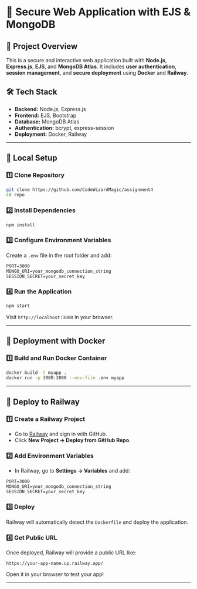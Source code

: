 # 🚀 Secure Web Application with EJS & MongoDB

## 📌 Project Overview
This is a secure and interactive web application built with **Node.js**, **Express.js**, **EJS**, and **MongoDB Atlas**. It includes **user authentication**, **session management**, and **secure deployment** using **Docker** and **Railway**.

## 🛠️ Tech Stack
- **Backend:** Node.js, Express.js
- **Frontend:** EJS, Bootstrap
- **Database:** MongoDB Atlas
- **Authentication:** bcrypt, express-session
- **Deployment:** Docker, Railway

---

## 🚀 Local Setup

### 1️⃣ Clone Repository
```sh
git clone https://github.com/CodeWizardMagic/assignment4
cd repo
```

### 2️⃣ Install Dependencies
```sh
npm install
```

### 3️⃣ Configure Environment Variables
Create a `.env` file in the root folder and add:
```env
PORT=3000
MONGO_URI=your_mongodb_connection_string
SESSION_SECRET=your_secret_key
```

### 4️⃣ Run the Application
```sh
npm start
```
Visit `http://localhost:3000` in your browser.

---

## 🐳 Deployment with Docker

### 1️⃣ Build and Run Docker Container
```sh
docker build -t myapp .
docker run -p 3000:3000 --env-file .env myapp
```

---

## 🚀 Deploy to Railway

### 1️⃣ Create a Railway Project
- Go to [Railway](https://railway.app/) and sign in with GitHub.
- Click **New Project → Deploy from GitHub Repo**.

### 2️⃣ Add Environment Variables
- In Railway, go to **Settings → Variables** and add:
```env
PORT=3000
MONGO_URI=your_mongodb_connection_string
SESSION_SECRET=your_secret_key
```

### 3️⃣ Deploy
Railway will automatically detect the `Dockerfile` and deploy the application.

### 4️⃣ Get Public URL
Once deployed, Railway will provide a public URL like:
```
https://your-app-name.up.railway.app/
```

Open it in your browser to test your app!

---
